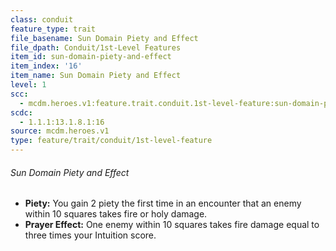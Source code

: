 ```yaml
---
class: conduit
feature_type: trait
file_basename: Sun Domain Piety and Effect
file_dpath: Conduit/1st-Level Features
item_id: sun-domain-piety-and-effect
item_index: '16'
item_name: Sun Domain Piety and Effect
level: 1
scc:
  - mcdm.heroes.v1:feature.trait.conduit.1st-level-feature:sun-domain-piety-and-effect
scdc:
  - 1.1.1:13.1.8.1:16
source: mcdm.heroes.v1
type: feature/trait/conduit/1st-level-feature
---
```


###### Sun Domain Piety and Effect

- **Piety:** You gain 2 piety the first time in an encounter that an enemy within 10 squares takes fire or holy damage.
- **Prayer Effect:** One enemy within 10 squares takes fire damage equal to three times your Intuition score.
